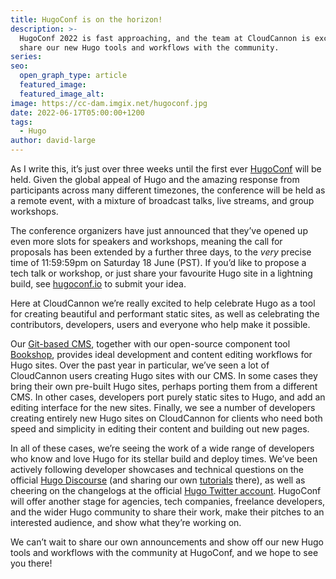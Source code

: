 ```yaml
---
title: HugoConf is on the horizon!
description: >-
  HugoConf 2022 is fast approaching, and the team at CloudCannon is excited to
  share our new Hugo tools and workflows with the community.
series:
seo:
  open_graph_type: article
  featured_image:
  featured_image_alt:
image: https://cc-dam.imgix.net/hugoconf.jpg
date: 2022-06-17T05:00:00+1200
tags:
  - Hugo
author: david-large
---
```

As I write this, it’s just over three weeks until the first ever [HugoConf](https://hugoconf.io) will be held. Given the global appeal of Hugo and the amazing response from participants across many different timezones, the conference will be held as a remote event, with a mixture of broadcast talks, live streams, and group workshops.

The conference organizers have just announced that they’ve opened up even more slots for speakers and workshops, meaning the call for proposals has been extended by a further three days, to the *very* precise time of 11:59:59pm on Saturday 18 June (PST). If you’d like to propose a tech talk or workshop, or just share your favourite Hugo site in a lightning build, see [hugoconf.io](https://hugoconf.io) to submit your idea.

Here at CloudCannon we’re really excited to help celebrate Hugo as a tool for creating beautiful and performant static sites, as well as celebrating the contributors, developers, users and everyone who help make it possible.

Our [Git-based CMS](https://cloudcannon.com/git-cms/), together with our open-source component tool [Bookshop](https://github.com/CloudCannon/bookshop), provides ideal development and content editing workflows for Hugo sites. Over the past year in particular, we’ve seen a lot of CloudCannon users creating Hugo sites with our CMS. In some cases they bring their own pre-built Hugo sites, perhaps porting them from a different CMS. In other cases, developers port purely static sites to Hugo, and add an editing interface for the new sites. Finally, we see a number of developers creating entirely new Hugo sites on CloudCannon for clients who need both speed and simplicity in editing their content and building out new pages.

In all of these cases, we’re seeing the work of a wide range of developers who know and love Hugo for its stellar build and deploy times. We’ve been actively following developer showcases and technical questions on the official [Hugo Discourse](https://discourse.gohugo.io/) (and sharing our own [tutorials](https://cloudcannon.com/community/learn/) there), as well as cheering on the changelogs at the official [Hugo Twitter account](https://twitter.com/GoHugoIO). HugoConf will offer another stage for agencies, tech companies, freelance developers, and the wider Hugo community to share their work, make their pitches to an interested audience, and show what they’re working on.

We can’t wait to share our own announcements and show off our new Hugo tools and workflows with the community at HugoConf, and we hope to see you there\!
